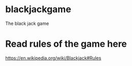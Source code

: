 # blackjackgame

The black jack game

# Read rules of the game here

https://en.wikipedia.org/wiki/Blackjack#Rules
